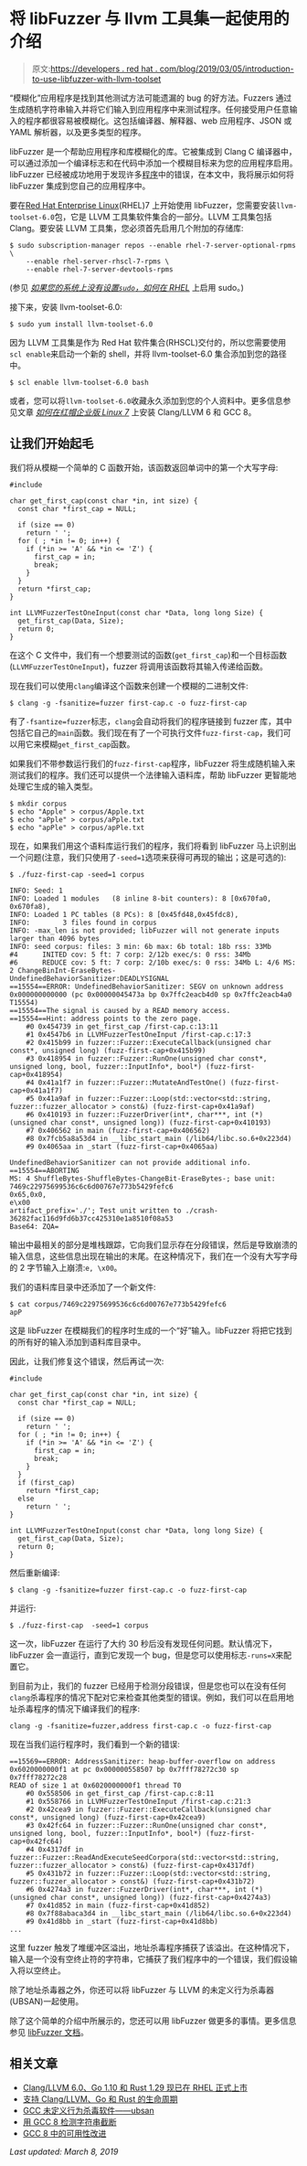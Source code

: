 # 将 libFuzzer 与 llvm 工具集一起使用的介绍

> 原文:[https://developers . red hat . com/blog/2019/03/05/introduction-to-use-libfuzzer-with-llvm-toolset](https://developers.redhat.com/blog/2019/03/05/introduction-to-using-libfuzzer-with-llvm-toolset)

“模糊化”应用程序是找到其他测试方法可能遗漏的 bug 的好方法。Fuzzers 通过生成随机字符串输入并将它们输入到应用程序中来测试程序。任何接受用户任意输入的程序都很容易被模糊化。这包括编译器、解释器、web 应用程序、JSON 或 YAML 解析器，以及更多类型的程序。

libFuzzer 是一个帮助应用程序和库模糊化的库。它被集成到 Clang C 编译器中，可以通过添加一个编译标志和在代码中添加一个模糊目标来为您的应用程序启用。libFuzzer 已经被成功地用于发现许多[程序](https://llvm.org/docs/LibFuzzer.html#trophies)中的错误，在本文中，我将展示如何将 libFuzzer 集成到您自己的应用程序中。

要在[Red Hat Enterprise Linux](https://developers.redhat.com/products/rhel/overview/)(RHEL)7 上开始使用 libFuzzer，您需要安装`llvm-toolset-6.0`包，它是 LLVM 工具集软件集合的一部分。LLVM 工具集包括 Clang。要安装 LLVM 工具集，您必须首先启用几个附加的存储库:

```
$ sudo subscription-manager repos --enable rhel-7-server-optional-rpms \
    --enable rhel-server-rhscl-7-rpms \
    --enable rhel-7-server-devtools-rpms
```

(参见 *[如果您的系统上没有设置`sudo`，如何在 RHEL](https://developers.redhat.com/blog/2018/08/15/how-to-enable-sudo-on-rhel/)* 上启用 sudo。)

接下来，安装 llvm-toolset-6.0:

```
$ sudo yum install llvm-toolset-6.0
```

因为 LLVM 工具集是作为 Red Hat 软件集合(RHSCL)交付的，所以您需要使用`scl enable`来启动一个新的 shell，并将 llvm-toolset-6.0 集合添加到您的路径中。

```
$ scl enable llvm-toolset-6.0 bash
```

或者，您可以将`llvm-toolset-6.0`收藏永久添加到您的个人资料中。更多信息参见文章 [*如何在红帽企业版 Linux 7*](https://developers.redhat.com/blog/2019/03/05/yum-install-gcc-8-clang-6/) 上安装 Clang/LLVM 6 和 GCC 8。

## 让我们开始起毛

我们将从模糊一个简单的 C 函数开始，该函数返回单词中的第一个大写字母:

```
#include 

char get_first_cap(const char *in, int size) {
  const char *first_cap = NULL;

  if (size == 0)
    return ' ';
  for ( ; *in != 0; in++) {
    if (*in >= 'A' && *in <= 'Z') {
      first_cap = in;
      break;
    }
  }
  return *first_cap;
}

int LLVMFuzzerTestOneInput(const char *Data, long long Size) {
  get_first_cap(Data, Size);
  return 0;
}

```

在这个 C 文件中，我们有一个想要测试的函数(`get_first_cap`)和一个目标函数(`LLVMFuzzerTestOneInput`)，fuzzer 将调用该函数将其输入传递给函数。

现在我们可以使用`clang`编译这个函数来创建一个模糊的二进制文件:

```
$ clang -g -fsanitize=fuzzer first-cap.c -o fuzz-first-cap

```

有了`-fsantize=fuzzer`标志，`clang`会自动将我们的程序链接到 fuzzer 库，其中包括它自己的`main`函数。我们现在有了一个可执行文件`fuzz-first-cap`，我们可以用它来模糊`get_first_cap`函数。

如果我们不带参数运行我们的`fuzz-first-cap`程序，libFuzzer 将生成随机输入来测试我们的程序。我们还可以提供一个法律输入语料库，帮助 libFuzzer 更智能地处理它生成的输入类型。

```
$ mkdir corpus
$ echo "Apple" > corpus/Apple.txt
$ echo "aPple" > corpus/aPple.txt
$ echo "apPle" > corpus/apPle.txt

```

现在，如果我们用这个语料库运行我们的程序，我们将看到 libFuzzer 马上识别出一个问题(注意，我们只使用了`-seed=1`选项来获得可再现的输出；这是可选的):

```
$ ./fuzz-first-cap -seed=1 corpus

INFO: Seed: 1
INFO: Loaded 1 modules   (8 inline 8-bit counters): 8 [0x670fa0, 0x670fa8), 
INFO: Loaded 1 PC tables (8 PCs): 8 [0x45fd48,0x45fdc8), 
INFO:        3 files found in corpus
INFO: -max_len is not provided; libFuzzer will not generate inputs larger than 4096 bytes
INFO: seed corpus: files: 3 min: 6b max: 6b total: 18b rss: 33Mb
#4      INITED cov: 5 ft: 7 corp: 2/12b exec/s: 0 rss: 34Mb
#6      REDUCE cov: 5 ft: 7 corp: 2/10b exec/s: 0 rss: 34Mb L: 4/6 MS: 2 ChangeBinInt-EraseBytes-
UndefinedBehaviorSanitizer:DEADLYSIGNAL
==15554==ERROR: UndefinedBehaviorSanitizer: SEGV on unknown address 0x000000000000 (pc 0x00000045473a bp 0x7ffc2eacb4d0 sp 0x7ffc2eacb4a0 T15554)
==15554==The signal is caused by a READ memory access.
==15554==Hint: address points to the zero page.
    #0 0x454739 in get_first_cap /first-cap.c:13:11
    #1 0x4547b6 in LLVMFuzzerTestOneInput /first-cap.c:17:3
    #2 0x415b99 in fuzzer::Fuzzer::ExecuteCallback(unsigned char const*, unsigned long) (fuzz-first-cap+0x415b99)
    #3 0x418954 in fuzzer::Fuzzer::RunOne(unsigned char const*, unsigned long, bool, fuzzer::InputInfo*, bool*) (fuzz-first-cap+0x418954)
    #4 0x41a1f7 in fuzzer::Fuzzer::MutateAndTestOne() (fuzz-first-cap+0x41a1f7)
    #5 0x41a9af in fuzzer::Fuzzer::Loop(std::vector<std::string, fuzzer::fuzzer_allocator > const&) (fuzz-first-cap+0x41a9af)
    #6 0x410193 in fuzzer::FuzzerDriver(int*, char***, int (*)(unsigned char const*, unsigned long)) (fuzz-first-cap+0x410193)
    #7 0x406562 in main (fuzz-first-cap+0x406562)
    #8 0x7fcb5a8a53d4 in __libc_start_main (/lib64/libc.so.6+0x223d4)
    #9 0x4065aa in _start (fuzz-first-cap+0x4065aa)

UndefinedBehaviorSanitizer can not provide additional info.
==15554==ABORTING
MS: 4 ShuffleBytes-ShuffleBytes-ChangeBit-EraseBytes-; base unit: 7469c22975699536c6c6d00767e773b5429fefc6
0x65,0x0,
e\x00
artifact_prefix='./'; Test unit written to ./crash-36282fac116d9fd6b37cc425310e1a8510f08a53
Base64: ZQA=

```

输出中最相关的部分是堆栈跟踪，它向我们显示存在分段错误，然后是导致崩溃的输入信息，这些信息出现在输出的末尾。在这种情况下，我们在一个没有大写字母的 2 字节输入上崩溃:`e, \x00`。

我们的语料库目录中还添加了一个新文件:

```
$ cat corpus/7469c22975699536c6c6d00767e773b5429fefc6
apP

```

这是 libFuzzer 在模糊我们的程序时生成的一个“好”输入。libFuzzer 将把它找到的所有好的输入添加到语料库目录中。

因此，让我们修复这个错误，然后再试一次:

```
#include 

char get_first_cap(const char *in, int size) {
  const char *first_cap = NULL;

  if (size == 0)
    return ' ';
  for ( ; *in != 0; in++) {
    if (*in >= 'A' && *in <= 'Z') {
      first_cap = in;
      break;
    }
  }
  if (first_cap)
    return *first_cap;
  else
    return ' ';
}

int LLVMFuzzerTestOneInput(const char *Data, long long Size) {
  get_first_cap(Data, Size);
  return 0;
}

```

然后重新编译:

```
$ clang -g -fsanitize=fuzzer first-cap.c -o fuzz-first-cap

```

并运行:

```
$ ./fuzz-first-cap  -seed=1 corpus

```

这一次，libFuzzer 在运行了大约 30 秒后没有发现任何问题。默认情况下，libFuzzer 会一直运行，直到它发现一个 bug，但是您可以使用标志`-runs=X`来配置它。

到目前为止，我们的 fuzzer 已经用于检测分段错误，但是您也可以在没有任何`clang`杀毒程序的情况下配对它来检查其他类型的错误。例如，我们可以在启用地址杀毒程序的情况下编译我们的程序:

```
clang -g -fsanitize=fuzzer,address first-cap.c -o fuzz-first-cap

```

现在当我们运行程序时，我们看到一个新的错误:

```
==15569==ERROR: AddressSanitizer: heap-buffer-overflow on address 0x6020000000f1 at pc 0x000000558507 bp 0x7fff78272c30 sp 0x7fff78272c28
READ of size 1 at 0x6020000000f1 thread T0
    #0 0x558506 in get_first_cap /first-cap.c:8:11
    #1 0x558766 in LLVMFuzzerTestOneInput /first-cap.c:21:3
    #2 0x42cea9 in fuzzer::Fuzzer::ExecuteCallback(unsigned char const*, unsigned long) (fuzz-first-cap+0x42cea9)
    #3 0x42fc64 in fuzzer::Fuzzer::RunOne(unsigned char const*, unsigned long, bool, fuzzer::InputInfo*, bool*) (fuzz-first-cap+0x42fc64)
    #4 0x4317df in fuzzer::Fuzzer::ReadAndExecuteSeedCorpora(std::vector<std::string, fuzzer::fuzzer_allocator > const&) (fuzz-first-cap+0x4317df)
    #5 0x431b72 in fuzzer::Fuzzer::Loop(std::vector<std::string, fuzzer::fuzzer_allocator > const&) (fuzz-first-cap+0x431b72)
    #6 0x4274a3 in fuzzer::FuzzerDriver(int*, char***, int (*)(unsigned char const*, unsigned long)) (fuzz-first-cap+0x4274a3)
    #7 0x41d852 in main (fuzz-first-cap+0x41d852)
    #8 0x7f88abaca3d4 in __libc_start_main (/lib64/libc.so.6+0x223d4)
    #9 0x41d8bb in _start (fuzz-first-cap+0x41d8bb)
...
```

这里 fuzzer 触发了堆缓冲区溢出，地址杀毒程序捕获了该溢出。在这种情况下，输入是一个没有空终止符的字符串，它捕获了我们程序中的一个错误，我们假设输入将以空终止。

除了地址杀毒器之外，你还可以将 libFuzzer 与 LLVM 的未定义行为杀毒器(UBSAN)一起使用。

除了这个简单的介绍中所展示的，您还可以用 libFuzzer 做更多的事情。更多信息参见 [libFuzzer 文档](https://llvm.org/docs/LibFuzzer.html)。

## 相关文章

*   [Clang/LLVM 6.0、Go 1.10 和 Rust 1.29 现已在 RHEL 正式上市](https://developers.redhat.com/blog/2018/11/13/clang-llvm-6-0-go-1-10-and-rust-1-29-now-ga-for-rhel/)
*   [支持 Clang/LLVM、Go 和 Rust 的生命周期](https://developers.redhat.com/blog/2018/11/20/support-lifecycle-for-clang-llvm-go-and-rust/)
*   [GCC 未定义行为杀毒软件——ubsan](https://developers.redhat.com/blog/2014/10/16/gcc-undefined-behavior-sanitizer-ubsan/)
*   [用 GCC 8 检测字符串截断](https://developers.redhat.com/blog/2018/05/24/detecting-string-truncation-with-gcc-8/)
*   [GCC 8 中的可用性改进](https://developers.redhat.com/blog/2018/03/15/gcc-8-usability-improvements/)

*Last updated: March 8, 2019*